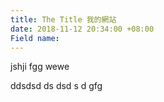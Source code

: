 ```yaml
---
title: The Title 我的網站
date: 2018-11-12 20:34:00 +08:00
Field name: 
---
```


jshji fgg wewe

ddsdsd ds
dsd
s
d
gfg
